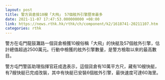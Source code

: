 ```yaml
---
layout: post
title: 警方貨倉撿10艘「大飛」　57個舷外引擎歷來最多
date: 2021-11-07 17:47:53.000000000 +08:00
link: https://news.rthk.hk/rthk/ch/component/k2/1618741-20211107.htm
categories: rthk
---
```


警方在屯門龍鼓灘路一個貨倉檢獲10艘俗稱「大飛」的快艇及57個舷外引擎，估計總值超過2500萬元。行動中檢獲的舷外引擎數量，是警方檢取以來的最高數目。

警方屯門警區助理指揮官莊成逸表示，這個貨倉有10萬平方尺，藏有10艘快艇，有7艘快艇已完成改裝，其中有快艇已安裝6個舷外引擎，最快速度可達60海里。
